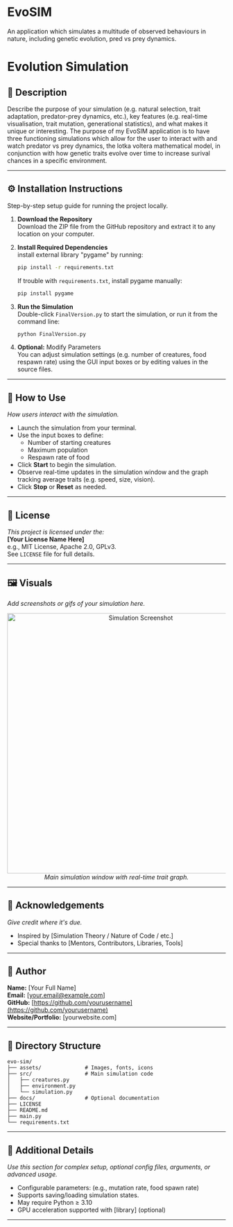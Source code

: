 # EvoSIM
An application which simulates a multitude of observed behaviours in nature, including genetic evolution, pred vs prey dynamics.

# Evolution Simulation

## 🧬 Description  
Describe the purpose of your simulation (e.g. natural selection, trait adaptation, predator-prey dynamics, etc.), key features (e.g. real-time visualisation, trait mutation, generational statistics), and what makes it unique or interesting.
The purpose of my EvoSIM application is to have three functioning simulations which allow for the user to interact with and watch predator vs prey dynamics, the lotka voltera mathematical model, in conjunction with how genetic traits evolve over time to increase surival chances in a specific environment. 

---

## ⚙️ Installation Instructions  
Step-by-step setup guide for running the project locally.

1. **Download the Repository**  
   Download the ZIP file from the GitHub repository and extract it to any location on your computer.

2. **Install Required Dependencies**  
   install external library "pygame" by running:

   ```bash
   pip install -r requirements.txt
   ```

   If trouble with `requirements.txt`, install pygame manually:

   ```bash
   pip install pygame 
   ```

3. **Run the Simulation**  
   Double-click `FinalVersion.py` to start the simulation, or run it from the command line:

   ```bash
   python FinalVersion.py
   ```

4. **Optional:** Modify Parameters  
   You can adjust simulation settings (e.g. number of creatures, food respawn rate) using the GUI input boxes or by editing values in the source files.

---

## 🚀 How to Use  
_How users interact with the simulation._  

- Launch the simulation from your terminal.
- Use the input boxes to define:
  - Number of starting creatures
  - Maximum population
  - Respawn rate of food
- Click **Start** to begin the simulation.
- Observe real-time updates in the simulation window and the graph tracking average traits (e.g. speed, size, vision).
- Click **Stop** or **Reset** as needed.

---

## 📄 License  
_This project is licensed under the:_  
**[Your License Name Here]**  
e.g., MIT License, Apache 2.0, GPLv3.  
See `LICENSE` file for full details.

---

## 🖼️ Visuals  
_Add screenshots or gifs of your simulation here._  

<p align="center">
  <img src="assets/screenshot1.png" width="600" alt="Simulation Screenshot">
  <br>
  <em>Main simulation window with real-time trait graph.</em>
</p>

---

## 🙏 Acknowledgements  
_Give credit where it's due._  

- Inspired by [Simulation Theory / Nature of Code / etc.]
- Special thanks to [Mentors, Contributors, Libraries, Tools]

---

## 👤 Author  
**Name:** [Your Full Name]  
**Email:** [your.email@example.com]  
**GitHub:** [https://github.com/yourusername](https://github.com/yourusername)  
**Website/Portfolio:** [yourwebsite.com]

---

## 📁 Directory Structure  

```
evo-sim/
├── assets/              # Images, fonts, icons
├── src/                 # Main simulation code
│   ├── creatures.py     
│   ├── environment.py   
│   └── simulation.py    
├── docs/                # Optional documentation
├── LICENSE              
├── README.md            
├── main.py              
└── requirements.txt     
```

---

## 📌 Additional Details  
_Use this section for complex setup, optional config files, arguments, or advanced usage._  

- Configurable parameters: (e.g., mutation rate, food spawn rate)
- Supports saving/loading simulation states.
- May require Python ≥ 3.10
- GPU acceleration supported with [library] (optional)

---
